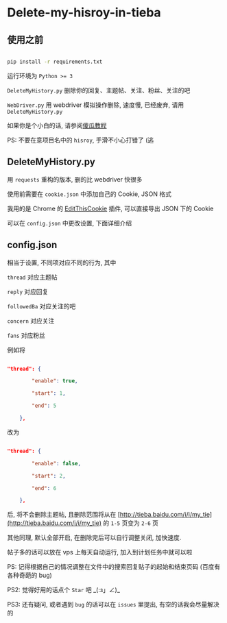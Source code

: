 # Delete-my-hisroy-in-tieba 

## 使用之前

```sh  
pip install -r requirements.txt
```

运行环境为 `Python >= 3`  
`DeleteMyHistory.py` 删除你的回复、主题帖、关注、粉丝、关注的吧  
`WebDriver.py` 用 webdriver 模拟操作删除, 速度慢, 已经废弃, 请用 `DeleteMyHistory.py`  
如果你是个小白的话, 请参阅[傻瓜教程][3]  

PS: 不要在意项目名中的 `hisroy`, 手滑不小心打错了 (逃

## DeleteMyHistory.py

用 `requests` 重构的版本, 删的比 webdriver 快很多  
使用前需要在 `cookie.json` 中添加自己的 Cookie, JSON 格式  
我用的是 Chrome 的 [EditThisCookie][2] 插件, 可以直接导出 JSON 下的 Cookie  
可以在 `config.json` 中更改设置, 下面详细介绍  

## config.json

相当于设置, 不同项对应不同的行为, 其中  
`thread` 对应主题帖  
`reply` 对应回复  
`followedBa` 对应关注的吧  
`concern` 对应关注  
`fans` 对应粉丝  
  
例如将  
```json
"thread": {
        "enable": true,
        "start": 1,
        "end": 5
    },
```
改为  
```json
"thread": {
        "enable": false,
        "start": 2,
        "end": 6
    },
```
后, 将不会删除主题帖, 且删除范围将从在 [http://tieba.baidu.com/i/i/my_tie](http://tieba.baidu.com/i/i/my_tie) 的 `1-5` 页变为 `2-6` 页  
其他同理, 默认全部开启, 在删除完后可以自行调整关闭, 加快速度.  

帖子多的话可以放在 vps 上每天自动运行, 加入到计划任务中就可以啦  
PS: 记得根据自己的情况调整在文件中的搜索回复贴子的起始和结束页码 (百度有各种奇葩的 bug)  
PS2: 觉得好用的话点个 `Star` 吧 \_(:з」∠)\_  
PS3: 还有疑问, 或者遇到 `bug` 的话可以在 `issues` 里提出, 有空的话我会尽量解决的  

[1]: https://sites.google.com/a/chromium.org/chromedriver/downloads
[2]: https://chrome.google.com/webstore/detail/editthiscookie/fngmhnnpilhplaeedifhccceomclgfbg
[3]: https://github.com/rmb122/Delete-my-hisroy-in-tieba/blob/master/Guide.md

